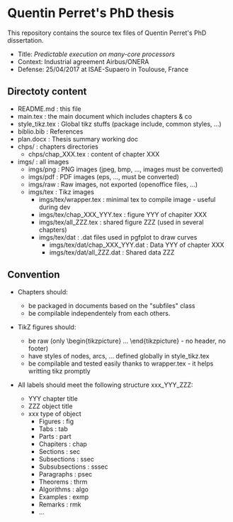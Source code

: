 # Quentin Perret's PhD thesis

This repository contains the source tex files of Quentin Perret's PhD dissertation.
* Title: _Predictable execution on many-core processors_
* Context: Industrial agreement Airbus/ONERA
* Defense: 25/04/2017 at ISAE-Supaero in Toulouse, France

## Directoty content
* README.md : this file
* main.tex : the main document which includes chapters & co
* style\_tikz.tex : Global tikz stuffs (package include, common styles, ...)
* biblio.bib : References
* plan.docx : Thesis summary working doc
* chps/ : chapters directories
    * chps/chap\_XXX.tex : content of chapter XXX
* imgs/ : all images
    * imgs/png : PNG images (jpeg, bmp, ..., images must be converted)
    * imgs/pdf : PDF images (eps, ..., must be converted)
    * imgs/raw : Raw images, not exported (openoffice files, ...)
    * imgs/tex : Tikz images
        * imgs/tex/wrapper.tex : minimal tex to compile image - useful during dev
        * imgs/tex/chap_XXX_YYY.tex  : figure YYY of chapiter XXX
        * imgs/tex/all_ZZZ.tex : shared figure ZZZ (used in several chapters)
        * imgs/tex/dat : .dat files used in pgfplot to draw curves
            * imgs/tex/dat/chap_XXX_YYY.dat : Data YYY of chapter XXX 
            * imgs/tex/dat/all_ZZZ.dat : Shared data ZZZ

## Convention
* Chapters should:
    * be packaged in documents based on the "subfiles" class
    * be compilable independentely from each others.

* TikZ figures should:
    * be raw (only \begin{tikzpicture} ... \end{tikzpicture} - no header, no footer)
    * have styles of nodes, arcs, ... defined globally in style\_tikz.tex
    * be compilable and tested easily thanks to wrapper.tex - it helps writting tikz promptly
* All labels should meet the following structure xxx\_YYY\_ZZZ:
    * YYY chapter title
    * ZZZ object title
    * xxx type of object
        * Figures           : fig
        * Tabs              : tab
        * Parts             : part
        * Chapiters         : chap
        * Sections          : sec
        * Subsections       : ssec
        * Subsubsections    : sssec
        * Paragraphs        : psec
        * Theorems          : thrm
        * Algorithms        : algo
        * Examples          : exmp
        * Remarks           : rmk
        * ...



